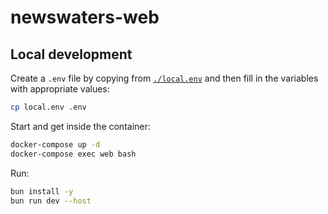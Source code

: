# newswaters-web

## Local development
Create a `.env` file by copying from [`./local.env`](./local.env) and then fill in the variables with appropriate values:
```bash
cp local.env .env
```
Start and get inside the container:
```bash
docker-compose up -d
docker-compose exec web bash
```
Run:
```bash
bun install -y
bun run dev --host
```
